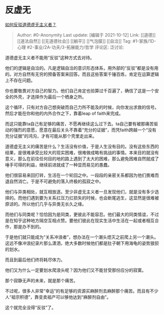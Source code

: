 # 反虚无
[如何反驳道德虚无主义者？](https://www.zhihu.com/question/63793299/answer/1045656614)

> Author: #0-Anonymity
> Last update: [编辑于 2021-10-12]
> Link: [[道德]] [[道法自然]] [[无道德社会]] [[躺平]] [[气泡膜]] [[自洽]]
> Tag: #1-家族/1D-心理 #2-事业/2A-功夫/3-拓展能力/哲学
> 评论区:
> 泛讨论:

道德虚无主义者不能用“反驳”这种方式去对待。

他们的逻辑是自洽的。凡是逻辑自洽的意识形态体系，用外部的“反驳”都是没有用的。对方自然有无穷的预备答案来回答。而且这些答案千锤百炼，肯定在运算逻辑上不存在问题。

你也要敬畏对方自己的智力。他们自己肯定也验算过千百遍了，确信了这是一个安全的外壳，才选择作为最后一个栖身之所。

这个循环，只有对方自己想突破而自己力所不能及的时候，向你发出求救的信号。然后才能在你和他的内外合作之下，靠着leap of faith来完成。

而这只能靠ta自己有足够的痛苦，不愿再继续这么过下去。ta自己要有被那痛苦驱动的强烈的意愿，愿意在最后关头不靠着“充分的证据”，而凭faith跨越一个“没有充分证据”的鸿沟，才有可能从那个壳里走出来。

道德虚无主义的痛苦是什么？生活没有价值，于是人生没有目的。没有这些东西的结果，是很难承受比较大的现实困难，很难做成略有挑战的事情。本来目的就没有意义，那么在前往任何目的地的路上遇到了太大的困难，那么避免困难自然就成了唾手可得的利益，继续前进就成了一种显而易见的愚蠢。

他们很容易来回打转，生活在一个轮回之中。一段段的亲密关系都因为他们畏难而退自然消亡。于是不可避免的落入终极的孤寂之中。

他们与异类相处，就互相放逐。至少非虚无主义者一旦发现他们，就是没有多少选择的。而他们遇到要为关系扛压力扛损失的时候，也会断尾逃生，这显然是很难被原谅的。所以他们几乎与异类无长久之缘。

而他们与同类呢？恰恰因为是同类，更彼此不能容忍。他们最大的同类情谊，不过是在知乎这种地方隔空互相点赞。要他们彼此在现实生活中生活在一起或者相互合作，那是办不到的。

于是他们就只能成为“关系冲浪者”，想办法在一个潮头熄灭之前爬上另一个潮头。这远不像冲浪纪录片那么潇洒，绝大多数时候他们都是肚子朝下用海龟的姿势狼狈的划水。

而且到最后他们终将耗尽体力。

他们又为什么一定要划水爬浪头呢？因为他们又不能甘受那份应分的寂寞。

那个寂静无声的未来，就是那个痛苦。

不过呢，很多人非常“幸运”的有足够的资源买麻醉剂去麻醉那个痛苦。而且有不少人“祖宗积德”，靠变卖祖产可以够他达到“麻醉剂自由”。

这个就完全没得“反驳”了。
